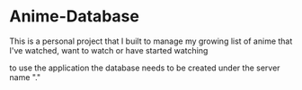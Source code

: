 # Anime-Database
This is a personal project that I built to manage my growing list of anime that I've watched, want to watch or have started watching


to use the application the database needs to be created under the server name "."
